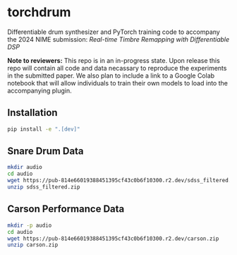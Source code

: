 # torchdrum

Differentiable drum synthesizer and PyTorch training code to accompany the 2024 NIME submission: *Real-time Timbre Remapping with Differentiable DSP*

**Note to reviewers:** This repo is in an in-progress state. Upon release this repo will contain all code and data necassary to reproduce the experiments in the submitted paper. We also plan to include a link to a Google Colab notebook that will allow individuals to train their own models to load into the accompanying plugin.

## Installation

```bash
pip install -e ".[dev]"
```

## Snare Drum Data

```bash
mkdir audio
cd audio
wget https://pub-814e66019388451395cf43c0b6f10300.r2.dev/sdss_filtered.zip
unzip sdss_filtered.zip
```

## Carson Performance Data

```bash
mkdir -p audio
cd audio
wget https://pub-814e66019388451395cf43c0b6f10300.r2.dev/carson.zip
unzip carson.zip
```
